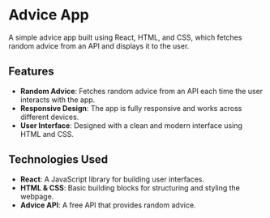 # Advice App

A simple advice app built using React, HTML, and CSS, which fetches random advice from an API and displays it to the user.

## Features

- **Random Advice**: Fetches random advice from an API each time the user interacts with the app.
- **Responsive Design**: The app is fully responsive and works across different devices.
- **User Interface**: Designed with a clean and modern interface using HTML and CSS.

## Technologies Used

- **React**: A JavaScript library for building user interfaces.
- **HTML & CSS**: Basic building blocks for structuring and styling the webpage.
- **Advice API**: A free API that provides random advice.
